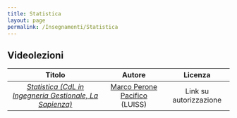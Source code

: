 ```yaml
---
title: Statistica
layout: page
permalink: /Insegnamenti/Statistica
---  
```


## Videolezioni

| Titolo | Autore | Licenza |
| :---: | :---: | :---: | 
| [_Statistica (CdL in Ingegneria Gestionale, La Sapienza)_](https://www.youtube.com/playlist?list=PLAQopGWlIcyYS5uAXk6M6lD2uXW2_dnCG) | [Marco Perone Pacifico](https://economiaefinanza.luiss.it/docenti/cv/210809) (LUISS) | Link su autorizzazione |